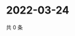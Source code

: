 # 2022-03-24

共 0 条

<!-- BEGIN WEIBO -->
<!-- 最后更新时间 Thu Mar 24 2022 11:13:31 GMT+0800 (China Standard Time) -->

<!-- END WEIBO -->
